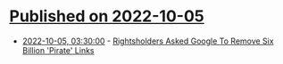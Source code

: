 # [Published on 2022-10-05](index.md)

* [2022-10-05, 03:30:00](https://tech.slashdot.org/story/22/10/04/2234216/rightsholders-asked-google-to-remove-six-billion-pirate-links?utm_source=rss1.0mainlinkanon&utm_medium=feed) - [Rightsholders Asked Google To Remove Six Billion 'Pirate' Links](https://tech.slashdot.org/story/22/10/04/2234216/rightsholders-asked-google-to-remove-six-billion-pirate-links?utm_source=rss1.0mainlinkanon&utm_medium=feed)

